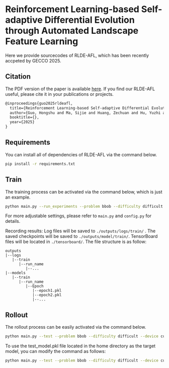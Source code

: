 # Reinforcement Learning-based Self-adaptive Differential Evolution through Automated Landscape Feature Learning

Here we provide sourcecodes of RLDE-AFL, which has been recently accpeted by GECCO 2025.

## Citation

The PDF version of the paper is available [here](). If you find our RLDE-AFL useful, please cite it in your publications or projects.

```latex
@inproceedings{guo2025rldeafl,
  title={Reinforcement Learning-based Self-adaptive Differential Evolution through Automated Landscape Feature Learning},
  author={Guo, Hongshu and Ma, Sijie and Huang, Zechuan and Hu, Yuzhi and Ma, Zeyuan and Zhang, Xinglin and Gong, Yue-Jiao},
  booktitle={},
  year={2025}
}
```

## Requirements
You can install all of dependencies of RLDE-AFL via the command below.
```bash
pip install -r requirements.txt
```

## Train
The training process can be activated via the command below, which is just an example.
```bash
python main.py --run_experiments --problem bbob --difficulty difficult --device cuda --max_epoch 24 --pop_size 100 --max_fes 20000 --crossover_op binomial exponential MDE_pBX --reward_ratio 1 --seed 7 --trainset_seed 13 --testset_seed 1024 --rollout_interval 10  --fe_train --run_name test_run
```
For more adjustable settings, please refer to `main.py` and `config.py` for details.

Recording results: Log files will be saved to `./outputs/logs/train/` . The saved checkpoints will be saved to `./outputs/model/train/`. TensorBoard files will be located in `./tensorboard/`. The file structure is as follow:
```
outputs
|--logs
   |--train
      |--run_name
         |--...
|--models
   |--train
      |--run_name
         |--Epoch
            |--epoch1.pkl
            |--epoch2.pkl
            |--...
```

## Rollout
The rollout process can be easily activated via the command below.
```bash
python main.py --test --problem bbob --difficulty difficult --device cuda --max_epoch 100 --pop_size 100 --max_fes 2000 --crossover_op binomial exponential MDE_pBX --reward_ratio 1 --seed 7 --trainset_seed 13 --testset_seed 1024 --rollout_interval 10  --fe_train --run_name test_run --agent_load_dir [The checkpoint saving directory] --agent_model [The purpose model name]; 
```
To use the test_model.pkl file located in the home directory as the target model, you can modify the command as follows:
```bash
python main.py --test --problem bbob --difficulty difficult --device cuda --max_epoch 100 --pop_size 100 --max_fes 2000 --crossover_op binomial exponential MDE_pBX --reward_ratio 1 --seed 7 --trainset_seed 13 --testset_seed 1024 --rollout_interval 10  --fe_train --run_name test_run --agent_load_dir ./ --agent_model test_model
```